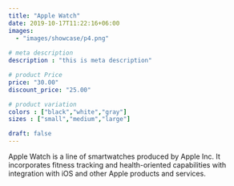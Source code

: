 ```yaml
---
title: "Apple Watch"
date: 2019-10-17T11:22:16+06:00
images: 
  - "images/showcase/p4.png"
  
# meta description
description : "this is meta description"

# product Price
price: "30.00"
discount_price: "25.00"

# product variation
colors : ["black","white","gray"]
sizes : ["small","medium","large"]

draft: false
---
```


Apple Watch is a line of smartwatches produced by Apple Inc. It incorporates fitness tracking and health-oriented capabilities with integration with iOS and other Apple products and services.